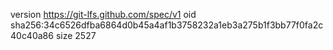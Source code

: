 version https://git-lfs.github.com/spec/v1
oid sha256:34c6526dfba6864d0b45a4af1b3758232a1eb3a275b1f3bb77f0fa2c40c40a86
size 2527
